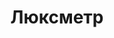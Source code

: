 ---
id: '20'
title: Люксметр 
description: Залог 2000 рублей
price: '200'
order: 20
default_thumbnail_image: images/IMG_20210204_130803.jpg
default_original_image: images/IMG_20210204_130803_sm.jpg
category: content/category/06izmer.md
featured: true
layout: product
---